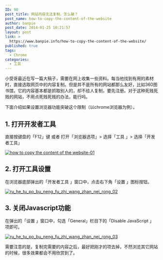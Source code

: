 ```yaml
---
ID: 98
post_title: 网站内容无法复制，怎么破？
post_name: how-to-copy-the-content-of-the-website
author: banpie
post_date: 2014-01-25 10:21:57
layout: post
link: >
  https://www.banpie.info/how-to-copy-the-content-of-the-website/
published: true
tags:
  - Chrome
categories:
  - 工具
---
```

小受哥最近在写一篇大稿子，需要在网上收集一些资料。每当他找到有用的素材时，直接选取网页中的内容复制。但是并不是所有的网站都那么友好，比如360图书馆，它的内容基本都是抓取别人的，却不给人复制，要先注册。对于这种死贱死贱的网站，不用点死贱死贱的办法，能行吗。

下面介绍如果设置浏览器功能突破这个限制（以chrome浏览器为例）。

## 1\. 打开开发者工具

直接按键盘的「F12」键 或者 打开「浏览器选项」> 选择「工具 」> 选择「开发者工具」

[![how to copy the  content of the website-01][1]][1]

## 2\. 打开工具设置

在浏览器底部弹出的「开发者工具 」窗口中，点击右下角「设置 」图标按钮。

[![ru_he_tu_po_bu_neng_fu_zhi_wang_zhan_nei_rong_02][2]][2]

## 3\. 关闭Javascript功能

在弹出的「设置 」窗口中，勾选「General」栏目下的「Disable JavaScript 」项即可。

[![ru_he_tu_po_bu_neng_fu_zhi_wang_zhan_nei_rong_03][3]][3]

需要注意的是，复制完需要的内容之后，最好把刚才的项去掉，不然浏览其它网站的时候，很多效果都会不用欣赏到了。

 [1]: http://www.banpie.info/wp-content/uploads/2018/11/how-to-copy-the-content-of-the-website-01.jpg
 [2]: http://7arnhx.com1.z0.glb.clouddn.com/wp-content/uploads/2014/01/ru_he_tu_po_bu_neng_fu_zhi_wang_zhan_nei_rong_02.jpg
 [3]: http://7arnhx.com1.z0.glb.clouddn.com/wp-content/uploads/2014/01/ru_he_tu_po_bu_neng_fu_zhi_wang_zhan_nei_rong_03.jpg